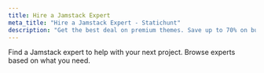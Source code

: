 ```yaml
---
title: Hire a Jamstack Expert
meta_title: "Hire a Jamstack Expert - Statichunt"
description: "Get the best deal on premium themes. Save up to 70% on bundles"
---
```


Find a Jamstack expert to help with your next project. Browse experts based on what you need.
